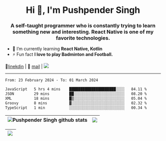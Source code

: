<h1 align="center">Hi 👋, I'm Pushpender Singh</h1>
<h3 align="center">A self-taught programmer who is constantly trying to learn something new and interesting. React Native is one of my favorite technologies.</h3>

- 🌱 I’m currently learning **React Native, Kotlin**
- ⚡ Fun fact **I love to play Badminton and Football.**

👔[linekdin](https://www.linkedin.com/in/pushpender-singh-240061202/) | 📧 [mail](mailto:pushpendersingh694@gmail.com) | 
<a href="https://github.com/pushpender-singh-ap/pushpender-singh-ap">
    <img src="https://komarev.com/ghpvc/?username=pushpender-singh-ap&style=for-the-badge">
</a>


---

<!--START_SECTION:waka-->

```txt
From: 23 February 2024 - To: 01 March 2024

JavaScript   5 hrs 4 mins    █████████████████████░░░░   84.11 %
JSON         29 mins         ██░░░░░░░░░░░░░░░░░░░░░░░   08.20 %
XML          18 mins         █▒░░░░░░░░░░░░░░░░░░░░░░░   05.04 %
Groovy       8 mins          ▓░░░░░░░░░░░░░░░░░░░░░░░░   02.32 %
TypeScript   1 min           ░░░░░░░░░░░░░░░░░░░░░░░░░   00.34 %
```

<!--END_SECTION:waka-->


| <a><img align="center" src="https://github-readme-stats-iota-ecru-15.vercel.app/api?username=pushpender-singh-ap&show_icons=true&include_all_commits=true&theme=buefy&hide_border=true" alt="Pushpender Singh github stats" /></a> | <a><img align="center" src="https://github-readme-stats-iota-ecru-15.vercel.app/api/top-langs/?username=pushpender-singh-ap&layout=compact&theme=buefy&hide_border=true" /></a> |
| ------------- | ------------- |

| <a> <img align="left" src="https://github-readme-streak-stats.herokuapp.com/?user=pushpender-singh-ap" /></br> </a> |
| ------------- |
